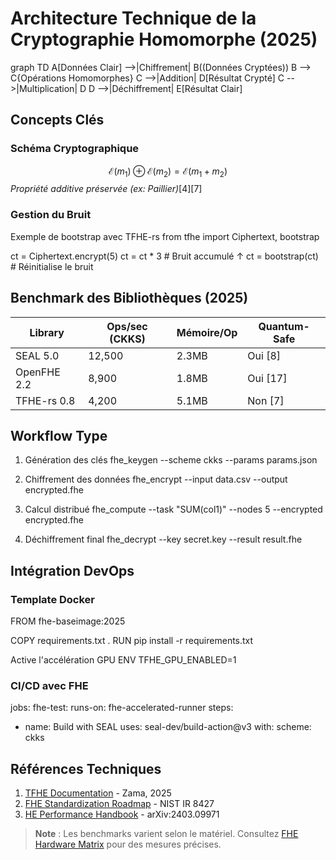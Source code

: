 # Architecture Technique de la Cryptographie Homomorphe (2025)

graph TD
A[Données Clair] -->|Chiffrement| B((Données Cryptées))
B --> C{Opérations Homomorphes}
C -->|Addition| D[Résultat Crypté]
C -->|Multiplication| D
D -->|Déchiffrement| E[Résultat Clair]


## Concepts Clés

### Schéma Cryptographique
$$ \mathcal{E}(m_1) \oplus \mathcal{E}(m_2) = \mathcal{E}(m_1 + m_2) $$
*Propriété additive préservée (ex: Paillier)*[4][7]

### Gestion du Bruit
Exemple de bootstrap avec TFHE-rs
from tfhe import Ciphertext, bootstrap

ct = Ciphertext.encrypt(5)
ct = ct * 3 # Bruit accumulé ↑
ct = bootstrap(ct) # Réinitialise le bruit


## Benchmark des Bibliothèques (2025)

| Library    | Ops/sec (CKKS) | Mémoire/Op | Quantum-Safe |
|------------|----------------|------------|--------------|
| SEAL 5.0   | 12,500         | 2.3MB      | Oui [8]      |
| OpenFHE 2.2| 8,900          | 1.8MB      | Oui [17]     |
| TFHE-rs 0.8| 4,200          | 5.1MB      | Non [7]      |

## Workflow Type

1. Génération des clés
fhe_keygen --scheme ckks --params params.json

2. Chiffrement des données
fhe_encrypt --input data.csv --output encrypted.fhe

3. Calcul distribué
fhe_compute --task "SUM(col1)" --nodes 5 --encrypted encrypted.fhe

4. Déchiffrement final
fhe_decrypt --key secret.key --result result.fhe


## Intégration DevOps

### Template Docker
FROM fhe-baseimage:2025

COPY requirements.txt .
RUN pip install -r requirements.txt

Active l'accélération GPU
ENV TFHE_GPU_ENABLED=1


### CI/CD avec FHE
jobs:
fhe-test:
runs-on: fhe-accelerated-runner
steps:
- name: Build with SEAL
uses: seal-dev/build-action@v3
with:
scheme: ckks


## Références Techniques
1. [TFHE Documentation](https://docs.zama.ai/tfhe) - Zama, 2025
2. [FHE Standardization Roadmap](https://nist.gov/fhe) - NIST IR 8427
3. [HE Performance Handbook](https://arxiv.org/fhe-perf) - arXiv:2403.09971

> **Note** : Les benchmarks varient selon le matériel. Consultez [FHE Hardware Matrix](https://fhe.org/hw) pour des mesures précises.
